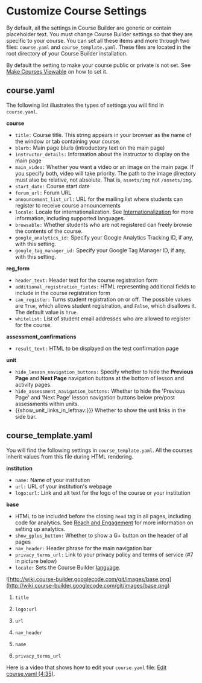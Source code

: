 <h1>Customize Course Settings</h1>

By default, all the settings in Course Builder are generic or contain placeholder text.  You must change Course Builder settings so that they are specific to your course.  You can set all these items and more through two files: `course.yaml` and `course_template.yaml`. These files are located in the root directory of your Course Builder installation.

By default the setting to make your course public or private is not set. See [Make Courses Viewable](CreateNewCourse#Make_Courses_Viewable.md) on how to set it.

## course.yaml ##
The following list illustrates the types of settings you will find in `course.yaml`.

**course**
  * `title:` Course title. This string appears in your browser as the name of the window or tab containing your course.
  * `blurb:` Main page blurb (introductory text on the main page)
  * `instructor_details:` Information about the instructor to display on the main page
  * `main_video:` Whether you want a video or an image on the main page. If you specify both, video will take priority. The path to the image directory must also be relative, not absolute. That is, `assets/img` not `/assets/img`.
  * `start_date:` Course start date
  * `forum_url:` Forum URL
  * `announcement_list_url:` URL for the mailing list where students can register to receive course announcements
  * `locale:` Locale for internationalization. See [Internationalization](I18n.md) for more information, including supported languages.
  * `browsable:` Whether students who are not registered can freely browse the contents of the course.
  * `google_analytics_id:` Specify your Google Analytics Tracking ID, if any, with this setting.
  * `google_tag_manager_id:` Specify your Google Tag Manager ID, if any, with this setting.

**reg\_form**
  * `header_text:` Header text for the course registration form
  * `additional_registration_fields:` HTML representing additional fields to include in the course registration form
  * `can_register:` Turns student registration on or off. The possible values are `True`, which allows student registration, and `False`, which disallows it. The default value is `True`.
  * `whitelist:` List of student email addresses who are allowed to register for the course.

**assessment\_confirmations**
  * `result_text:` HTML to be displayed on the test confirmation page

**unit**
  * `hide_lesson_navigation_buttons:` Specify whether to hide the **Previous Page** and **Next Page** navigation buttons at the bottom of lesson and activity pages.
  * `hide_assessment_navigation_buttons:` Whether to hide the 'Previous Page' and 'Next Page' lesson navigation buttons below pre/post assessments within units.
  * {{show\_unit\_links\_in\_leftnav:}}} Whether to show the unit links in the side bar.

## course\_template.yaml ##
You will find the following settings in `course_template.yaml`. All the courses inherit values from this file during HTML rendering.

**institution**
  * `name:` Name of your institution
  * `url:` URL of your institution's webpage
  * `logo:url:` Link and alt text for the logo of the course or your institution

**base**
  * HTML to be included before the closing `head` tag in all pages, including code for analytics. See [Reach and Engagement](ReachAndEngagementMetrics.md) for more information on setting up analytics.
  * `show_gplus_button:` Whether to show a G+ button on the header of all pages
  * `nav_header:` Header phrase for the main navigation bar
  * `privacy_terms_url:` Link to your privacy policy and terms of service (#7 in picture below)
  * `locale:` Sets the Course Builder [language](I18n.md).


![http://wiki.course-builder.googlecode.com/git/images/base.png](http://wiki.course-builder.googlecode.com/git/images/base.png)

1. `title`

3. `logo:url`

4. `url`

5. `nav_header`

6. `name`

7. `privacy_terms_url`

Here is a video that shows how to edit your `course.yaml` file: [Edit course.yaml (4:35)](http://www.youtube.com/watch?v=7aLeEso9lNY&list=PLbTy14-ZMIDJGS1XLdYj3Nzrhfd6EDWJC).